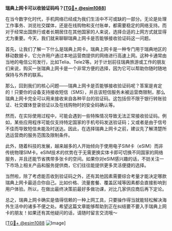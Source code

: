 **瑞典上网卡可以收验证码吗？[[TG💪+ @esim1088](https://t.me/s/esim1088)]**

在当今数字化时代，手机网络已经成为我们生活中不可或缺的一部分。无论是处理工作事务、浏览社交媒体，还是在线购物和支付账单，都需要稳定的网络支持。而对于经常出国旅行或者长期居住在其他国家的人来说，选择合适的上网方式就显得尤为重要。今天，我们就来聊聊瑞典上网卡是否能够接收验证码这一问题。

首先，让我们了解一下什么是瑞典上网卡。瑞典上网卡是一种专门用于瑞典地区的移动数据卡，它允许用户通过本地运营商提供的网络进行高速上网。这种卡通常由当地的电信公司发行，比如Telia、Tele2等。对于计划前往瑞典旅游或工作的朋友们来说，购买一张瑞典上网卡是一个非常方便的选择，因为它可以帮助你随时随地保持与外界的联系。

那么，回到我们的核心问题——瑞典上网卡是否能够接收验证码呢？答案是肯定的！只要你的设备支持接收短信（SMS），并且该短信服务未被运营商限制，那么瑞典上网卡完全可以用来接收来自各种平台的验证码。这包括但不限于银行转账验证、社交媒体登录验证以及在线购物时的安全码确认等。

然而，在实际使用过程中，可能会遇到一些特殊情况导致无法正常接收验证码。例如，某些应用程序可能仅支持特定国家的手机号码发送验证码；又或者是由于信号不佳而导致短信未能及时送达。因此，在选择瑞典上网卡之前，建议先了解清楚所选运营商的服务范围及限制条件。

此外，随着科技的发展，越来越多的人开始倾向于使用电子SIM卡（eSIM）而非传统物理SIM卡。eSIM技术的优势在于无需更换实体卡即可切换不同国家的网络服务，并且还能节省携带多张卡的空间。如果你对eSIM感兴趣的话，不妨关注一下市场上相关产品和服务提供商，它们往往能提供更多灵活便捷的选择。

当然啦，除了考虑能否收到验证码之外，还有其他因素需要综合考量才能决定哪款瑞典上网卡最适合你自己。比如价格、流量套餐、覆盖区域等因素都会直接影响到用户体验。所以，在做出最终决策前最好多做功课，对比几家供应商后再下定论。

总之，瑞典上网卡确实是值得信赖的一种上网工具，只要操作得当就能轻松解决海外生活中的诸多不便之处。希望这篇文章能够帮助到正在纠结要不要入手瑞典上网卡的朋友！如果还有其他疑问的话，请随时留言交流哦～

[[TG💪+ @esim1088](https://t.me/s/esim1088) ![Image](https://i.postimg.cc/4NQfJmqS/Snipaste-2025-05-13-00-14-12.png)]